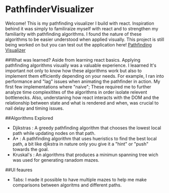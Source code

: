 # PathfinderVisualizer

Welcome! This is my pathfinding visualizer I build with react. Inspiration behind it was simply to familiraize myself with react and to strengthen my familiarity with pathfinding algorithms. I found the nature of these algorithms to be easier understood when applied visually. This project is still being worked on  but you can test out the application here! [Pathfinding Visualizer](https://pathfinder-visualizer-theta.vercel.app)

##What was learned?
Aside from learning react basics. Applying pathfinding algorithms visually was a valuable experience. I leaarned It's important not only to know how these algorithms work but also to implement them efficiently depending on your needs. For example, I ran into performance and "lag" issues when animating the pathfinder in action. My first few implementations where "naive"; These required me to further analyze time complexitites of the algorithms in order isolate relevent bottlenecks. Also, understaning how react interacts with the DOM and the relationship between state and what is rendered and when, was crucial to nail delay and timing issues.

##Algorithms Explored
- Djikstras : A greedy pathfinding algorithm that chooses the lowest local path while updating nodes on that path.
- A* : A pathfinding algorithm that uses hueristics to find the best local path, a bit like djikstra in nature only you give it a "hint" or "push" towards
the goal.
- Kruskal's : An algorithms that produces a minimun spanning tree wich was used for generating ranadom mazes.

##UI feaures 
- Tabs: I made it possible to have multiple mazes to help me make comparisons between algoritms and different paths.
